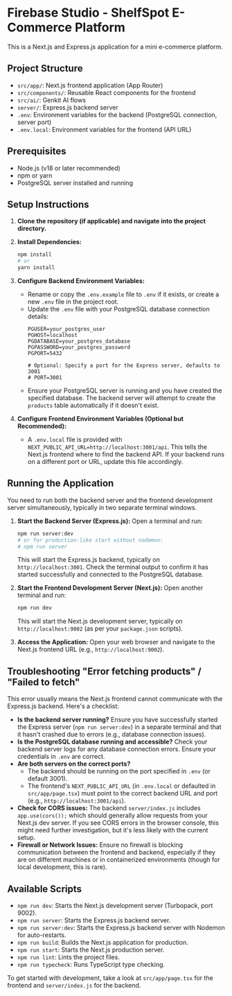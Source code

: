 # Firebase Studio - ShelfSpot E-Commerce Platform

This is a Next.js and Express.js application for a mini e-commerce platform.

## Project Structure

- `src/app/`: Next.js frontend application (App Router)
- `src/components/`: Reusable React components for the frontend
- `src/ai/`: Genkit AI flows
- `server/`: Express.js backend server
- `.env`: Environment variables for the backend (PostgreSQL connection, server port)
- `.env.local`: Environment variables for the frontend (API URL)

## Prerequisites

- Node.js (v18 or later recommended)
- npm or yarn
- PostgreSQL server installed and running

## Setup Instructions

1.  **Clone the repository (if applicable) and navigate into the project directory.**

2.  **Install Dependencies:**
    ```bash
    npm install
    # or
    yarn install
    ```

3.  **Configure Backend Environment Variables:**
    *   Rename or copy the `.env.example` file to `.env` if it exists, or create a new `.env` file in the project root.
    *   Update the `.env` file with your PostgreSQL database connection details:
        ```env
        PGUSER=your_postgres_user
        PGHOST=localhost
        PGDATABASE=your_postgres_database
        PGPASSWORD=your_postgres_password
        PGPORT=5432

        # Optional: Specify a port for the Express server, defaults to 3001
        # PORT=3001
        ```
    *   Ensure your PostgreSQL server is running and you have created the specified database. The backend server will attempt to create the `products` table automatically if it doesn't exist.

4.  **Configure Frontend Environment Variables (Optional but Recommended):**
    *   A `.env.local` file is provided with `NEXT_PUBLIC_API_URL=http://localhost:3001/api`. This tells the Next.js frontend where to find the backend API. If your backend runs on a different port or URL, update this file accordingly.

## Running the Application

You need to run both the backend server and the frontend development server simultaneously, typically in two separate terminal windows.

1.  **Start the Backend Server (Express.js):**
    Open a terminal and run:
    ```bash
    npm run server:dev
    # or for production-like start without nodemon:
    # npm run server
    ```
    This will start the Express.js backend, typically on `http://localhost:3001`. Check the terminal output to confirm it has started successfully and connected to the PostgreSQL database.

2.  **Start the Frontend Development Server (Next.js):**
    Open another terminal and run:
    ```bash
    npm run dev
    ```
    This will start the Next.js development server, typically on `http://localhost:9002` (as per your `package.json` scripts).

3.  **Access the Application:**
    Open your web browser and navigate to the Next.js frontend URL (e.g., `http://localhost:9002`).

## Troubleshooting "Error fetching products" / "Failed to fetch"

This error usually means the Next.js frontend cannot communicate with the Express.js backend. Here's a checklist:

*   **Is the backend server running?** Ensure you have successfully started the Express server (`npm run server:dev`) in a separate terminal and that it hasn't crashed due to errors (e.g., database connection issues).
*   **Is the PostgreSQL database running and accessible?** Check your backend server logs for any database connection errors. Ensure your credentials in `.env` are correct.
*   **Are both servers on the correct ports?**
    *   The backend should be running on the port specified in `.env` (or default 3001).
    *   The frontend's `NEXT_PUBLIC_API_URL` (in `.env.local` or defaulted in `src/app/page.tsx`) must point to the correct backend URL and port (e.g., `http://localhost:3001/api`).
*   **Check for CORS issues:** The backend `server/index.js` includes `app.use(cors());` which should generally allow requests from your Next.js dev server. If you see CORS errors in the browser console, this might need further investigation, but it's less likely with the current setup.
*   **Firewall or Network Issues:** Ensure no firewall is blocking communication between the frontend and backend, especially if they are on different machines or in containerized environments (though for local development, this is rare).

## Available Scripts

- `npm run dev`: Starts the Next.js development server (Turbopack, port 9002).
- `npm run server`: Starts the Express.js backend server.
- `npm run server:dev`: Starts the Express.js backend server with Nodemon for auto-restarts.
- `npm run build`: Builds the Next.js application for production.
- `npm run start`: Starts the Next.js production server.
- `npm run lint`: Lints the project files.
- `npm run typecheck`: Runs TypeScript type checking.

To get started with development, take a look at `src/app/page.tsx` for the frontend and `server/index.js` for the backend.
```